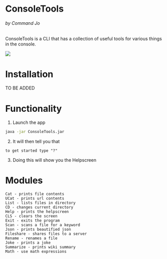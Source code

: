 # ConsoleTools
###### by Command Jo

ConsoleTools is a CLI that has a collection of useful tools
for various things in the console.

![](https://i.imgur.com/4lVjrRF.png)

# Installation
TO BE ADDED


# Functionality
1. Launch the app
```bash
java -jar ConsoleTools.jar
```
2. It will then tell you that
```text
to get started type "?"
```
3. Doing this will show you the Helpscreen


# Modules
    Cat - prints file contents
    UCat - prints url contents
    List - lists files in directory
    CD - changes current directory
    Help - prints the helpscreen
    CLS - clears the screen
    Exit - exits the program
    Scan - scans a file for a keyword
    Json - prints beautified json
    Fileshare - shares files to a server
    Rename - renames a file
    Joke - prints a joke
    Summarize - prints wiki summary
    Math - use math expressions
